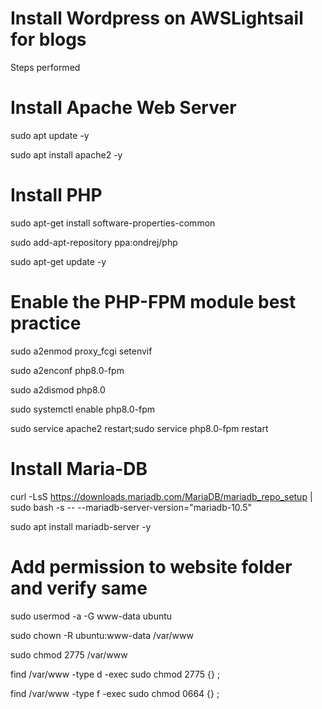 # Install Wordpress on AWSLightsail for blogs
 Steps performed
# Install Apache Web Server
sudo apt update -y

sudo apt install apache2 -y
# Install PHP
sudo apt-get install software-properties-common

sudo add-apt-repository ppa:ondrej/php

sudo apt-get update -y

# Enable the PHP-FPM module best practice

sudo a2enmod proxy_fcgi setenvif

sudo a2enconf php8.0-fpm

sudo a2dismod php8.0

sudo systemctl enable php8.0-fpm

sudo service apache2 restart;sudo service php8.0-fpm restart

# Install Maria-DB

curl -LsS https://downloads.mariadb.com/MariaDB/mariadb_repo_setup | sudo bash -s -- --mariadb-server-version="mariadb-10.5"

sudo apt install mariadb-server -y

# Add permission to website folder and verify same

sudo usermod -a -G www-data ubuntu

sudo chown -R ubuntu:www-data /var/www

sudo chmod 2775 /var/www

find /var/www -type d -exec sudo chmod 2775 {} \;

find /var/www -type f -exec sudo chmod 0664 {} \;



